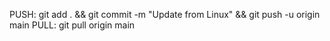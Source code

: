PUSH:  git add . && git commit -m "Update from Linux" && git push -u origin main
PULL: git pull origin main